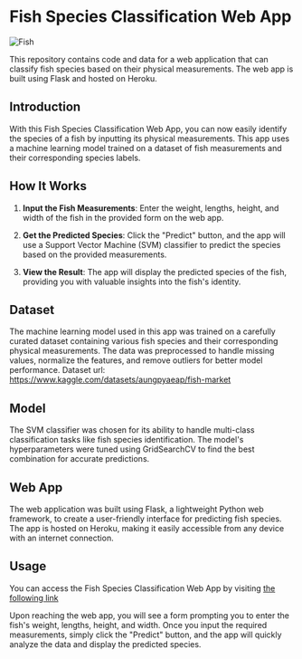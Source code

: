 
# Fish Species Classification Web App

![Fish](fish_image.jpg)

This repository contains code and data for a web application that can classify fish species based on their physical measurements. The web app is built using Flask and hosted on Heroku.

## Introduction
With this Fish Species Classification Web App, you can now easily identify the species of a fish by inputting its physical measurements. This app uses a machine learning model trained on a dataset of fish measurements and their corresponding species labels.

## How It Works

1. **Input the Fish Measurements**: Enter the weight, lengths, height, and width of the fish in the provided form on the web app.

2. **Get the Predicted Species**: Click the "Predict" button, and the app will use a Support Vector Machine (SVM) classifier to predict the species based on the provided measurements.

3. **View the Result**: The app will display the predicted species of the fish, providing you with valuable insights into the fish's identity.

## Dataset

The machine learning model used in this app was trained on a carefully curated dataset containing various fish species and their corresponding physical measurements. The data was preprocessed to handle missing values, normalize the features, and remove outliers for better model performance.
Dataset url: https://www.kaggle.com/datasets/aungpyaeap/fish-market
## Model

The SVM classifier was chosen for its ability to handle multi-class classification tasks like fish species identification. The model's hyperparameters were tuned using GridSearchCV to find the best combination for accurate predictions.

## Web App

The web application was built using Flask, a lightweight Python web framework, to create a user-friendly interface for predicting fish species. The app is hosted on Heroku, making it easily accessible from any device with an internet connection.

## Usage

You can access the Fish Species Classification Web App by visiting [the following link](https://your-app-url.herokuapp.com/) 

Upon reaching the web app, you will see a form prompting you to enter the fish's weight, lengths, height, and width. Once you input the required measurements, simply click the "Predict" button, and the app will quickly analyze the data and display the predicted species.




